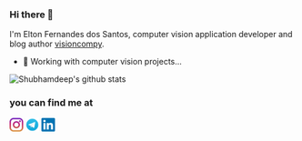 ### Hi there 👋

I'm Elton Fernandes dos Santos, computer vision application developer and blog author [visioncompy](http://visioncompy.com).


- 🔭 Working with computer vision projects...


![Shubhamdeep's github stats](https://github-readme-stats.vercel.app/api?username=eltonfernando&show_icons=true&hide_border=true)

### you can find me at
[<img src="./img/instagram.jpg" alt="instagram logo" width="24">](https://www.instagram.com/eltonfernandosantos/?hl=pt-br)
[<img src = "img/telegram.png" alt="telegram logo" width="24">](https://t.me/eltonfernandessantos)
[<img src = "img/linkdin.png" alt="telegram logo" width="24">](www.linkedin.com/in/eltonfernandesdossantos)


